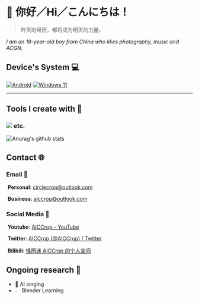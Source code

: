 # 👋 你好／Hi／こんにちは！ 

> 昨天的经历，都将成为明天的力量。

*I am an 18-year-old boy from China who likes photography, music and ACGN.*

## Device's System 💻
[![Android](https://img.shields.io/badge/Android%2013-3DDC84?style=for-the-badge&logo=android&logoColor=white)](https://www.android.com/android-13/)  [![Windows 11](https://img.shields.io/badge/Windows%2011-%230079d5.svg?style=for-the-badge&logo=Windows%2011&logoColor=white)](https://www.microsoft.com/windows/windows-11)

------

## Tools I create with 🔧
### <img src="https://skillicons.dev/icons?i=pr,ae,ps,au,blender,github"> **etc.** 

![Anurag's github stats](https://github-readme-stats.vercel.app/api?username=CircleCrop&count_private=true&show_icons=true&theme=tokyonight) 

## Contact 🌐

### Email 📧

​	**Personal**: [circlecrop@outlook.com](mailto:circlecrop@outlook.com)

​	**Business**: [aiccrop@outlook.com](mailto:aiccrop@outlook.com)

### Social Media 📱

​	**Youtube**: [AICCrop - YouTube](https://www.youtube.com/@aiccrop)

​	**Twitter**: [AICCrop (@AICCrop) / Twitter](https://twitter.com/AICCrop)

​	**Bilibili**: [怪圈迷 AICCrop 的个人空间](https://space.bilibili.com/10540662)

## Ongoing research 🔭

- 🤖 AI singing
- <img src="https://cdn.jsdelivr.net/gh/tandpfun/skill-icons@latest/icons/Blender-Dark.svg" width="3%" height="3%"> Blender Learning
